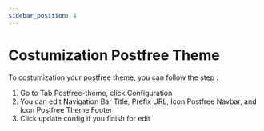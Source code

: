 ```yaml
---
sidebar_position: 4
---
```


# Costumization Postfree Theme

To costumization your postfree theme, you can follow the step :

1. Go to Tab Postfree-theme, click Configuration
2. You can edit Navigation Bar Title, Prefix URL, Icon Postfree  Navbar, and Icon Postfree Theme Footer 
3. Click update config if you finish for edit


